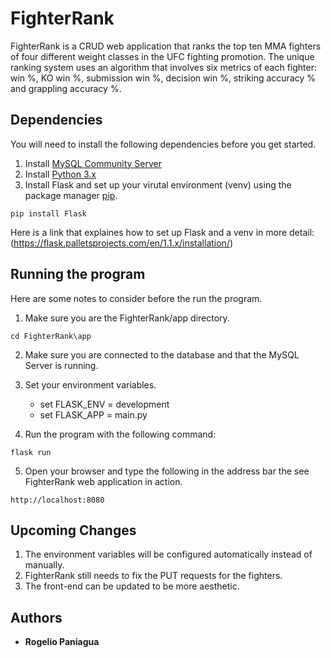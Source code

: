 # FighterRank

FighterRank is a CRUD web application that ranks the top ten MMA fighters of four different weight classes in the UFC fighting promotion. The unique ranking system uses an algorithm that involves six metrics of each fighter: win %, KO win %, submission win %, decision win %, striking accuracy % and grappling accuracy %. 


## Dependencies

You will need to install the following dependencies before you get started.

1. Install [MySQL Community Server](https://dev.mysql.com/downloads/mysql/) 
2. Install [Python 3.x](https://www.python.org/downloads/)
3. Install Flask and set up your virutal environment (venv) using the package manager [pip](https://pip.pypa.io/en/stable/).

```
pip install Flask
```
Here is a link that explaines how to set up Flask and a venv in more detail:
(https://flask.palletsprojects.com/en/1.1.x/installation/) 


## Running the program

Here are some notes to consider before the run the program.

1. Make sure you are the FighterRank/app directory. 

```
cd FighterRank\app
```

2. Make sure you are connected to the database and that the MySQL Server is running.
3. Set your environment variables.
    - set FLASK_ENV = development
    - set FLASK_APP = main.py
  
4. Run the program with the following command:
```
flask run
```
5. Open your browser and type the following in the address bar the see FighterRank web application in action.
```
http://localhost:8080
```


## Upcoming Changes

1. The environment variables will be configured automatically instead of manually. 
2. FighterRank still needs to fix the PUT requests for the fighters. 
3. The front-end can be updated to be more aesthetic.

## Authors

* **Rogelio Paniagua** 

